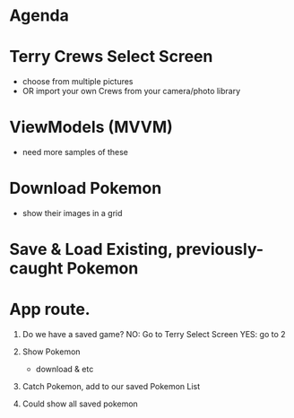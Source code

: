 #  Agenda

# Terry Crews Select Screen
* choose from multiple pictures
* OR import your own Crews from your camera/photo library


# ViewModels (MVVM)
* need more samples of these


# Download Pokemon
* show their images in a grid

# Save & Load Existing, previously-caught Pokemon


# App route.

1. Do we have a saved game?
NO: Go to Terry Select Screen
YES: go to 2

2. Show Pokemon
    * download & etc

3. Catch Pokemon, add to our saved Pokemon List

4. Could show all saved pokemon
